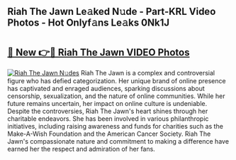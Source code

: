 ## Riah The Jawn Le𝚊ked N𝚞de - Part-KRL Video Photos - Hot Onlyf𝚊ns Le𝚊ks 0Nk1J

# <h2><a href="http://ac28296.deff.icu/?id=Riah+The+Jawn">🔗 New 👉🔴 Riah The Jawn VIDEO Photos</a></h2>

[![Riah The Jawn N𝚞des](https://i.imgur.com/rIISA9y.gif)](http://ac28296.deff.icu/?id=Riah+The+Jawn)
Riah The Jawn is a complex and controversial figure who has defied categorization. Her unique brand of online presence has captivated and enraged audiences, sparking discussions about censorship, sexualization, and the nature of online communities. While her future remains uncertain, her impact on online culture is undeniable. Despite the controversies, Riah The Jawn's heart shines through her charitable endeavors. She has been involved in various philanthropic initiatives, including raising awareness and funds for charities such as the Make-A-Wish Foundation and the American Cancer Society. Riah The Jawn's compassionate nature and commitment to making a difference have earned her the respect and admiration of her fans.
